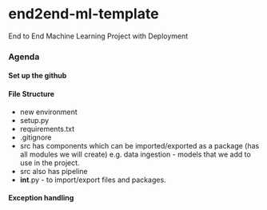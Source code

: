 # end2end-ml-template
End to End Machine Learning Project with Deployment
### Agenda

#### Set up the github

#### File Structure
- new environment
- setup.py
- requirements.txt
- .gitignore
- src has components which can be imported/exported as a package (has all modules we will create) e.g. data ingestion - models that we add to use in the project.
- src also has pipeline
- __int__.py - to import/export files and packages. 
#### Exception handling
